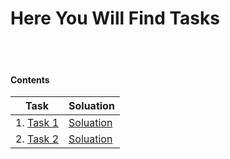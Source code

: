 # Here You Will Find Tasks 

<br><br>

#### Contents


|	Task					   | Soluation									|
|------------------------------|---------------------------------------------
| 1. [Task 1](./1st_task.js)   | [Soluation](./Soluations/1st_task.js)      |
| 2. [Task 2](./2nd_task.md)   | [Soluation](./Soluations/2st_task.js)		|
